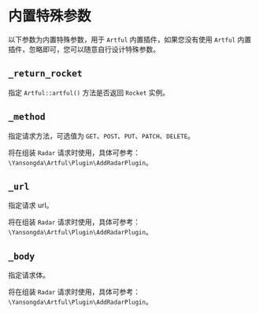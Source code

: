 # 内置特殊参数

以下参数为内置特殊参数，用于 `Artful` 内置插件，如果您没有使用 `Artful` 内置插件，忽略即可，您可以随意自行设计特殊参数。

## `_return_rocket`

指定 `Artful::artful()` 方法是否返回 `Rocket` 实例。

## `_method`

指定请求方法，可选值为 `GET`、`POST`、`PUT`、`PATCH`、`DELETE`。

将在组装 `Radar` 请求时使用，具体可参考：`\Yansongda\Artful\Plugin\AddRadarPlugin`。

## `_url`

指定请求 url。

将在组装 `Radar` 请求时使用，具体可参考：`\Yansongda\Artful\Plugin\AddRadarPlugin`。

## `_body`

指定请求体。

将在组装 `Radar` 请求时使用，具体可参考：`\Yansongda\Artful\Plugin\AddRadarPlugin`。
